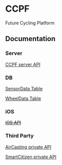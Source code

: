 # CCPF

Future Cycling Platform

## Documentation

### Server

[CCPF server API](http://kenzan8000.github.io/CCPF/document/CCPF/server/API/)

### DB

[SensorData Table](http://kenzan8000.github.io/CCPF/document/CCPF/server/DB/SensorData.html)

[WheelData Table](http://kenzan8000.github.io/CCPF/document/CCPF/server/DB/WheelData.html)

### iOS

~~[iOS API](http://kenzan8000.github.io/CCPF/document/AirCasting/iOS/API/)~~


### Third Party

[AirCasting private API](http://kenzan8000.github.io/CCPF/document/AirCasting/server/API/)

[SmartCitizen private API](http://kenzan8000.github.io/CCPF/document/SmartCitizen/server/API/)
